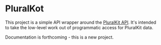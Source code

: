 # PluralKot

This project is a simple API wrapper around the [PluralKit API](https://pluralkit.me/api/). It's intended to take the
low-level work out of programmatic access for PluralKit data.

Documentation is forthcoming - this is a new project.
